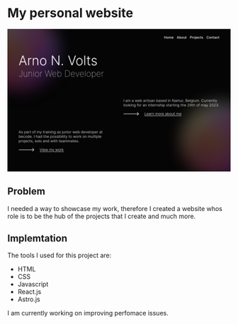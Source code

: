 # My personal website

![](./screenshot.png)


## Problem
I needed a way to showcase my work, therefore I created a website whos role is to be the hub of the projects that I create and much more.

## Implemtation
The tools I used for this project are:
- HTML
- CSS
- Javascript
- React.js
- Astro.js

I am currently working on improving perfomace issues.